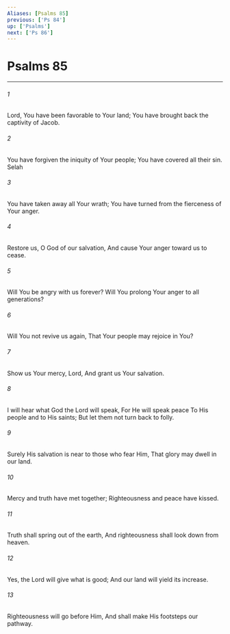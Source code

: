 ```yaml
---
Aliases: [Psalms 85]
previous: ['Ps 84']
up: ['Psalms']
next: ['Ps 86']
---
```

# Psalms 85

***


###### 1 
Lord, You have been favorable to Your land; You have brought back the captivity of Jacob. 

###### 2 
You have forgiven the iniquity of Your people; You have covered all their sin. Selah 

###### 3 
You have taken away all Your wrath; You have turned from the fierceness of Your anger. 

###### 4 
Restore us, O God of our salvation, And cause Your anger toward us to cease. 

###### 5 
Will You be angry with us forever? Will You prolong Your anger to all generations? 

###### 6 
Will You not revive us again, That Your people may rejoice in You? 

###### 7 
Show us Your mercy, Lord, And grant us Your salvation. 

###### 8 
I will hear what God the Lord will speak, For He will speak peace To His people and to His saints; But let them not turn back to folly. 

###### 9 
Surely His salvation is near to those who fear Him, That glory may dwell in our land. 

###### 10 
Mercy and truth have met together; Righteousness and peace have kissed. 

###### 11 
Truth shall spring out of the earth, And righteousness shall look down from heaven. 

###### 12 
Yes, the Lord will give what is good; And our land will yield its increase. 

###### 13 
Righteousness will go before Him, And shall make His footsteps our pathway.
